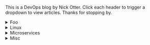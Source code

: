 This is a DevOps blog by Nick Otter. Click each header to trigger a dropdown to view articles. Thanks for stopping by.

<details>
  <summary>Foo</summary>
  
  <div class="tip" markdown="1">##Bar [foo](#)</div>
</details>

<details>
  <summary markdown='span'>Linux</summary>
    <div class="tip" markdown="1">
      ## General
      [Baby chaos monkeys for Linux](#)<br>
    <\div>
  
  <div class="tip" markdown="1">## Boot
  [How to debug an emergency boot](https://github.com/nick-otter/site/blob/master/linux/kernel/how%20to%20debug%20an%20emergency%20boot.md)<br>
  
  <div class="tip" markdown="1">## Kernel
  [How to monitor kernel panic](#)<br>
  [How to debug a syscall](#)<br>
  
  <div class="tip" markdown="1">## Memory 
  [How to monitor disk space](#)<br>
  [How to debug crashes and segfaults](#)<br>
  
  <div class="tip" markdown="1">## Disk
  [How to monitor disk activity](#)<br>
  [How to manage log files](#)<br>
  
  <div class="tip" markdown="1">## CPU
  [How to monitor CPU](#)<br>
  
  <div class="tip" markdown="1">## Virtual File System
  [How to monitor page cache](#)<br>
  
  <div class="tip" markdown="1">## Network
  [How to monitor TCP/IP](#)<br>
  [How to monitor UDP](#)
  
  </div>
</details>  

<details>
  <summary markdown='span'>Microservices</summary>
  <div class="tip" markdown="1">## Kubernetes
  [How to monitor kubernetes with prometheus](#)
    
  </div>  
</details>

<details>
  <summary markdown='span'>Misc</summary> 
   <div class="tip" markdown="1">
      ## Computers
      [How to set up a Lenovo T470s to dual boot](#)
   </div>
</details>
